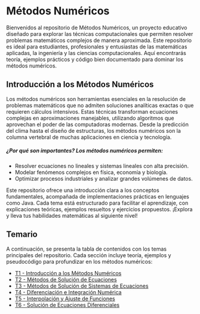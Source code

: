 # Métodos Numéricos

Bienvenidos al repositorio de Métodos Numéricos, un proyecto educativo diseñado para explorar las técnicas computacionales que permiten resolver problemas matemáticos complejos de manera aproximada. Este repositorio es ideal para estudiantes, profesionales y entusiastas de las matemáticas aplicadas, la ingeniería y las ciencias computacionales. Aquí encontrarás teoría, ejemplos prácticos y código bien documentado para dominar los métodos numéricos.

## Introducción a los Métodos Numéricos  
Los métodos numéricos son herramientas esenciales en la resolución de problemas matemáticos que no admiten soluciones analíticas exactas o que requieren cálculos intensivos. Estas técnicas transforman ecuaciones complejas en aproximaciones manejables, utilizando algoritmos que aprovechan el poder de las computadoras modernas. Desde la predicción del clima hasta el diseño de estructuras, los métodos numéricos son la columna vertebral de muchas aplicaciones en ciencia y tecnología.  

##### ¿Por qué son importantes? Los métodos numéricos permiten:
- Resolver ecuaciones no lineales y sistemas lineales con alta precisión.
- Modelar fenómenos complejos en física, economía y biología.
- Optimizar procesos industriales y analizar grandes volúmenes de datos.

Este repositorio ofrece una introducción clara a los conceptos fundamentales, acompañada de implementaciones prácticas en lenguajes como Java. Cada tema está estructurado para facilitar el aprendizaje, con explicaciones teóricas, ejemplos resueltos y ejercicios propuestos. ¡Explora y lleva tus habilidades matemáticas al siguiente nivel!

## Temario  
A continuación, se presenta la tabla de contenidos con los temas principales del repositorio. Cada sección incluye teoría, ejemplos y pseudocódigo para profundizar en los métodos numéricos:

- [T1 - Introducción a los Métodos Numéricos](https://github.com/Juan200519287393u83/Metodos_Numericos/blob/main/T1%20-%20Introducción%20a%20los%20métodos%20numéricos/Introducción%20a%20los%20métodos%20numéricos.md)
- [T2 - Métodos de Solución de Ecuaciones](https://github.com/Juan200519287393u83/Metodos_Numericos/blob/main/T2%20-%20Métodos%20de%20Solución%20de%20Ecuaciones/Introducción%20a%20los%20Métodos%20de%20Solución%20de%20Ecuaciones.md)
- [T3 - Métodos de Solución de Sistemas de Ecuaciones](https://github.com/Juan200519287393u83/Metodos_Numericos/blob/main/T3%20-%20Métodos%20de%20Solución%20de%20Sistemas%20de%20Ecuaciones%20Lineales/Introducción%20a%20los%20Métodos%20de%20Solución%20de%20Sistemas%20de%20Ecuaciones%20Lineales.md)
- [T4 - Diferenciación e Integración Numérica](https://github.com/Juan200519287393u83/Metodos_Numericos/blob/main/T4%20-%20Diferenciación%20e%20Integración%20Numérica/Introducción%20a%20la%20Diferenciación%20e%20Integración%20Numérica.md)
- [T5 - Interpolación y Ajuste de Funciones](https://github.com/Juan200519287393u83/Metodos_Numericos/blob/main/T5%20-%20Interpolación%20y%20Ajuste%20de%20Funciones/Introducción%20a%20la%20Interpolación%20y%20Ajuste%20de%20Funciones.md)
- [T6 - Solución de Ecuaciones Diferenciales](https://github.com/Juan200519287393u83/Metodos_Numericos/blob/main/T6%20-%20Solución%20de%20Ecuaciones%20Diferenciales/Introducción%20a%20la%20Solución%20de%20Ecuaciones%20Diferenciales.md)
